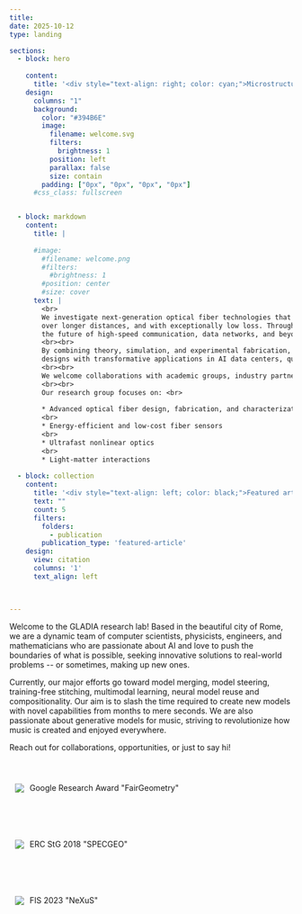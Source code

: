 ```yaml
---
title:
date: 2025-10-12
type: landing

sections:
  - block: hero
    
    content:
      title: '<div style="text-align: right; color: cyan;">Microstructure Optical Fiber Lab</div>'
    design:
      columns: "1"
      background:
        color: "#394B6E"
        image:
          filename: welcome.svg
          filters:
            brightness: 1
          position: left
          parallax: false
          size: contain
        padding: ["0px", "0px", "0px", "0px"]
      #css_class: fullscreen


  - block: markdown
    content:
      title: |
        
      #image:
        #filename: welcome.png
        #filters:
          #brightness: 1
        #position: center
        #size: cover
      text: |
        <br>
        We investigate next-generation optical fiber technologies that redefine how light travels. Our work centers on innovative hollow-core fibers—engineered with microscopic air channels that let light propagate faster,
        over longer distances, and with exceptionally low loss. Through advanced microstructured designs, we aim to achieve ultra-low transmission loss, minimal latency, and broad bandwidth, opening new possibilities for
        the future of high-speed communication, data networks, and beyond.
        <br><br>
        By combining theory, simulation, and experimental fabrication, we aim to understand the underlying physics of light propagation in complex fiber geometries. Our insights drive the development of practical fiber
        designs with transformative applications in AI data centers, quantum communication, ultrafast data transmission, advanced laser systems, fiber-optic sensing, and biomedical imaging.
        <br><br>
        We welcome collaborations with academic groups, industry partners, and students interested in shaping the next generation of photonic technologies.
        <br><br>
        Our research group focuses on: <br>
    
        * Advanced optical fiber design, fabrication, and characterization
        <br>
        * Energy-efficient and low-cost fiber sensors
        <br>
        * Ultrafast nonlinear optics
        <br>
        * Light-matter interactions
  
  - block: collection
    content:
      title: '<div style="text-align: left; color: black;">Featured articles</div>'
      text: ""
      count: 5
      filters:
        folders:
          - publication
        publication_type: 'featured-article'
    design:
      view: citation
      columns: '1'
      text_align: left

  

---
```


Welcome to the GLADIA research lab! Based in the beautiful city of Rome, we are a dynamic team of computer scientists, physicists, engineers, and mathematicians who are passionate about AI and love to push the boundaries of what is possible, seeking innovative solutions to real-world problems -- or sometimes, making up new ones. 

Currently, our major efforts go toward model merging, model steering, training-free stitching, multimodal learning, neural model reuse and compositionality. Our aim is to slash the time required to create new models with novel capabilities from months to mere seconds. We are also passionate about generative models for music, striving to revolutionize how music is created and enjoyed everywhere.

Reach out for collaborations, opportunities, or just to say hi!
<!-- 
<ul style="list-style:none; padding:0; margin:0;">
  <li class="funding-item" style="display:flex; align-items:center; height:100px; margin-bottom:0px; padding:10px; justify-content:space-between">
    <img class="funding-img" src="https://research.google/static/images/google_research_lockup-121987c06c0aa0ab26ca8716a0f2e7945d1cbf82077bbab9f914dac0a0bf099f.svg" style="display:inline-block; vertical-align:middle; width:200px; height:auto; margin-right:20px;"/> 
    <strong style="display:inline-block; vertical-align:middle; flex:1;font-weight:400;">Google Research Award "FairGeometry"</strong>
  </li>
  <li class="funding-item" style="display:flex; align-items:center; height:100px; margin-bottom:0px; padding:10px; justify-content:space-between">
    <img class="funding-img" src="https://erc.europa.eu/sites/default/files/LOGO_ERC-FLAG_EU_.jpg" style="display:inline-block; vertical-align:middle; width:200px; height:auto; margin-right:20px;"/> 
    <strong style="display:inline-block; vertical-align:middle;flex:1;font-weight:400;">ERC StG 2018 "SPECGEO"</strong>
  </li>
</ul> -->

<ul style="list-style:none; padding:0; margin:0; display:flex; flex-wrap: wrap; justify-content: space-between;">
  <li style="width: 100%; margin-bottom: 0px; display: flex; align-items: center;  padding-right: 10px; padding-left: 10px; height: 100px;">
    <img src="uploads/google_research_award.png" style="max-width: 150px; height: auto; margin-right: 10px;"/>
    <div style="flex: 1; min-width: 50px">
      <h4 style="margin: 0; font-weight: 400;">Google Research Award "FairGeometry"</h4>
      <!-- <p style="margin: 5px 0 0 0; font-size: 14px;">Description text goes here.</p> -->
    </div>
  </li>
  <li style="width: 100%; margin-bottom: 0px; display: flex; align-items: center; padding-right: 10px; padding-left: 10px; height: 100px;" >
    <img src="https://erc.europa.eu/sites/default/files/LOGO_ERC-FLAG_EU_.jpg" style="max-width: 150px; height: auto; margin-right: 10px;"/>
    <div style="flex: 1; min-width: 50px">
      <h4 style="margin: 0; font-weight: 400;">ERC StG 2018 "SPECGEO"</h4>
      <!-- <p style="margin: 5px 0 0 0; font-size: 14px;">Description text goes here.</p> -->
    </div>
  </li>
  <li style="width: 100%; margin-bottom: 0px; display: flex; align-items: center; padding-right: 10px; padding-left: 10px; height: 100px;" >
    <img src="uploads/fis_rosso.png" style="max-width: 150px; height: auto; margin-right: 10px;"/>
    <div style="flex: 1; min-width: 50px">
      <h4 style="margin: 0; font-weight: 400;">FIS 2023 "NeXuS"</h4>
      <!-- <p style="margin: 5px 0 0 0; font-size: 14px;">Description text goes here.</p> -->
    </div>
  </li>

</ul>
